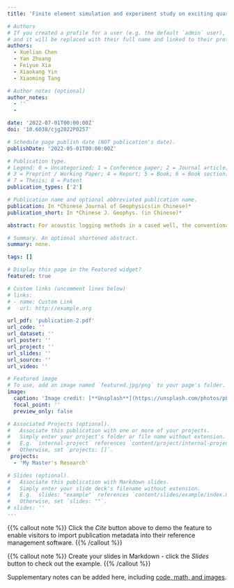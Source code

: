 ```yaml
---
title: 'Finite element simulation and experiment study on exciting quasi-SH wave circumferentially in the casing'

# Authors
# If you created a profile for a user (e.g. the default `admin` user), write the username (folder name) here
# and it will be replaced with their full name and linked to their profile.
authors:
  - Xuelian Chen
  - Yan Zhuang
  - Feiyue Xia
  - Xiaokang Yin
  - Xiaoming Tang

# Author notes (optional)
author_notes:
  - ''
  - 

date: '2022-07-01T00:00:00Z'
doi: '10.6038/cjg2022P0257'

# Schedule page publish date (NOT publication's date).
publishDate: '2022-05-01T00:00:00Z'

# Publication type.
# Legend: 0 = Uncategorized; 1 = Conference paper; 2 = Journal article;
# 3 = Preprint / Working Paper; 4 = Report; 5 = Book; 6 = Book section;
# 7 = Thesis; 8 = Patent
publication_types: ['2']

# Publication name and optional abbreviated publication name.
publication: In *Chinese Journal of Geophysics(in Chinese)*
publication_short: In *Chinese J. Geophys. (in Chinese)*

abstract: For acoustic logging methods in a cased well, the conventional working pattern is that the acoustic wave is excited in the mud and radiates into the casing, and then the casing wave is induced. This way is not eficient in heavy weight or gassy mud. This paper introduces the electromagnetic acoustic transducer (EMAT) based on Lorentz force mechanism into the cased well. The advantages of EMAT are that the quasi-SH waves can be induced in the casing directly without acoustic coupling between mud and casing. The quasi-SH waves are polarized in the axial direction and propagates circumferentially. Combining the COMSOL finite element simulation the Lorentz force type electromagnetic ultrasonic transducers are designed and optimized. Quasi SH0 and higher modes can be excited in the casing. The electromagnetic ultrasonic transducers based on the simulation results recorded the SH waves propagating circumferentially along the casing in the laboratory. In a well-bonded well, quasi-SH waves propagate along the casing circumferentially and leak energy into the cement behind the casing, and the leak quasi-SH waves can be reflected at the interface between cement and formation. Then the reflected waves can be coupled into the casing and received by the receivers. In hard and soft formation cased well models, the reflected waves are in opposite phases. Comparing with direct waves, the phase changes of reflected waves fully verify the propagation characteristics of quasi-SH waves.

# Summary. An optional shortened abstract.
summary: none.

tags: []

# Display this page in the Featured widget?
featured: true

# Custom links (uncomment lines below)
# links:
# - name: Custom Link
#   url: http://example.org

url_pdf: 'publication-2.pdf'
url_code: ''
url_dataset: ''
url_poster: ''
url_project: ''
url_slides: ''
url_source: ''
url_video: ''

# Featured image
# To use, add an image named `featured.jpg/png` to your page's folder.
image:
  caption: 'Image credit: [**Unsplash**](https://unsplash.com/photos/pLCdAaMFLTE)'
  focal_point: ''
  preview_only: false

# Associated Projects (optional).
#   Associate this publication with one or more of your projects.
#   Simply enter your project's folder or file name without extension.
#   E.g. `internal-project` references `content/project/internal-project/index.md`.
#   Otherwise, set `projects: []`.
 projects:
  - 'My Master's Research'

# Slides (optional).
#   Associate this publication with Markdown slides.
#   Simply enter your slide deck's filename without extension.
#   E.g. `slides: "example"` references `content/slides/example/index.md`.
#   Otherwise, set `slides: ""`.
# slides: ''
---
```


{{% callout note %}}
Click the _Cite_ button above to demo the feature to enable visitors to import publication metadata into their reference management software.
{{% /callout %}}

{{% callout note %}}
Create your slides in Markdown - click the _Slides_ button to check out the example.
{{% /callout %}}

Supplementary notes can be added here, including [code, math, and images](https://wowchemy.com/docs/writing-markdown-latex/).
